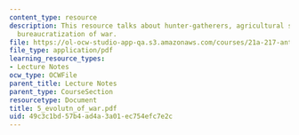 ```yaml
---
content_type: resource
description: This resource talks about hunter-gatherers, agricultural societies, and
  bureaucratization of war.
file: https://ol-ocw-studio-app-qa.s3.amazonaws.com/courses/21a-217-anthropology-of-war-and-peace-fall-2004/49c3c1bd57b4ad4a3a01ec754efc7e2c_5_evolutn_of_war.pdf
file_type: application/pdf
learning_resource_types:
- Lecture Notes
ocw_type: OCWFile
parent_title: Lecture Notes
parent_type: CourseSection
resourcetype: Document
title: 5_evolutn_of_war.pdf
uid: 49c3c1bd-57b4-ad4a-3a01-ec754efc7e2c
---
```

